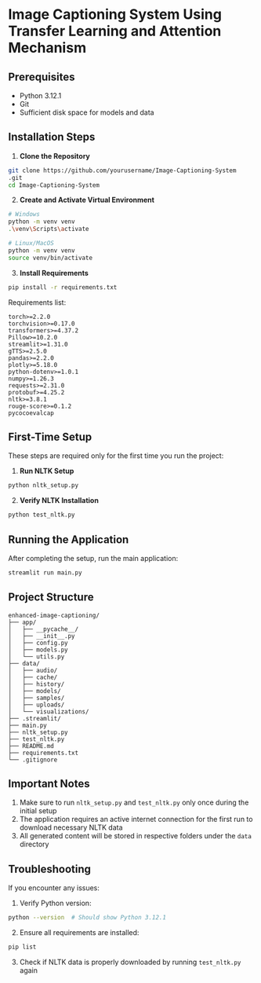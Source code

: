 # Image Captioning System Using Transfer Learning and Attention Mechanism

## Prerequisites

- Python 3.12.1
- Git
- Sufficient disk space for models and data

## Installation Steps

1. **Clone the Repository**
 ```bash
 git clone https://github.com/yourusername/Image-Captioning-System
.git
 cd Image-Captioning-System
 ```

2. **Create and Activate Virtual Environment**
 ```bash
 # Windows
 python -m venv venv
 .\venv\Scripts\activate

 # Linux/MacOS
 python -m venv venv
 source venv/bin/activate
 ```

3. **Install Requirements**
 ```bash
 pip install -r requirements.txt
 ```

 Requirements list:
 ```
 torch>=2.2.0
 torchvision>=0.17.0
 transformers>=4.37.2
 Pillow>=10.2.0
 streamlit>=1.31.0
 gTTS>=2.5.0
 pandas>=2.2.0
 plotly>=5.18.0
 python-dotenv>=1.0.1
 numpy>=1.26.3
 requests>=2.31.0
 protobuf>=4.25.2
 nltk>=3.8.1
 rouge-score>=0.1.2
 pycocoevalcap
 ```

## First-Time Setup

These steps are required only for the first time you run the project:

1. **Run NLTK Setup**
 ```bash
 python nltk_setup.py
 ```

2. **Verify NLTK Installation**
 ```bash
 python test_nltk.py
 ```

## Running the Application

After completing the setup, run the main application:
```bash
streamlit run main.py
```

## Project Structure
```
enhanced-image-captioning/
├── app/
│   ├── __pycache__/
│   ├── __init__.py
│   ├── config.py
│   ├── models.py
│   └── utils.py
├── data/
│   ├── audio/
│   ├── cache/
│   ├── history/
│   ├── models/
│   ├── samples/
│   ├── uploads/
│   └── visualizations/
├── .streamlit/
├── main.py
├── nltk_setup.py
├── test_nltk.py
├── README.md
├── requirements.txt
└── .gitignore
```

## Important Notes

1. Make sure to run `nltk_setup.py` and `test_nltk.py` only once during the initial setup
2. The application requires an active internet connection for the first run to download necessary NLTK data
3. All generated content will be stored in respective folders under the `data` directory

## Troubleshooting

If you encounter any issues:

1. Verify Python version:
 ```bash
 python --version  # Should show Python 3.12.1
 ```

2. Ensure all requirements are installed:
 ```bash
 pip list
 ```

3. Check if NLTK data is properly downloaded by running `test_nltk.py` again

